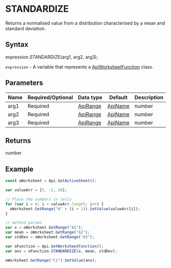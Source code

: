 # STANDARDIZE

Returns a normalised value from a distribution characterised by a mean and standard deviation.

## Syntax

expression.STANDARDIZE(arg1, arg2, arg3);

`expression` - A variable that represents a [ApiWorksheetFunction](../ApiWorksheetFunction.md) class.

## Parameters

| **Name** | **Required/Optional** | **Data type** | **Default** | **Description** |
| ------------- | ------------- | ------------- | ------------- | ------------- |
| arg1 | Required | [ApiRange](../../ApiRange/ApiRange.md) | [ApiName](../../ApiName/ApiName.md) | number |  | The value to normalize. |
| arg2 | Required | [ApiRange](../../ApiRange/ApiRange.md) | [ApiName](../../ApiName/ApiName.md) | number |  | The arithmetic mean of the distribution. |
| arg3 | Required | [ApiRange](../../ApiRange/ApiRange.md) | [ApiName](../../ApiName/ApiName.md) | number |  | The standard deviation of the distribution, a positive number. |

## Returns

number

## Example



```javascript
const oWorksheet = Api.GetActiveSheet();

var valueArr = [5, -2, 10];

// Place the numbers in cells
for (var i = 0; i < valueArr.length; i++) {
  oWorksheet.GetRange("A" + (i + 1)).SetValue(valueArr[i]);
}

// method params
var x = oWorksheet.GetRange("A1");
var mean = oWorksheet.GetRange("A2");
var stdDev = oWorksheet.GetRange("A3");

var oFunction = Api.GetWorksheetFunction();
var ans = oFunction.STANDARDIZE(x, mean, stdDev);

oWorksheet.GetRange("C1").SetValue(ans);

```
